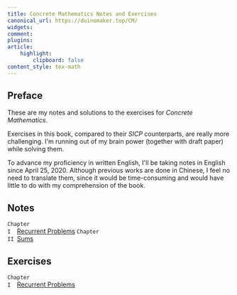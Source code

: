 ```yaml
---
title: Concrete Mathematics Notes and Exercises
canonical_url: https://duinomaker.top/CM/
widgets:
comment:
plugins:
article:
    highlight:
        clipboard: false
content_style: tex-math
---
```


## Preface

These are my notes and solutions to the exercises for *Concrete Mathematics*.

Exercises in this book, compared to their *SICP* counterparts, are really more challenging. I'm running out of my brain power (together with draft paper) while solving them.

To advance my proficiency in written English, I'll be taking notes in English since April 25, 2020. Although previous works are done in Chinese, I feel no need to translate them, since it would be time-consuming and would have little to do with my comprehension of the book.

## Notes

<code class="rigid">Chapter I&nbsp;&nbsp;</code><a href="/CM/notes/1/" target="_self">Recurrent Problems</a>
<code class="rigid">Chapter II&nbsp;</code><a href="/CM/notes/2/" target="_self">Sums</a>

## Exercises

<code class="rigid">Chapter I&nbsp;&nbsp;</code><a href="/CM/exercises/1/" target="_self">Recurrent Problems</a>